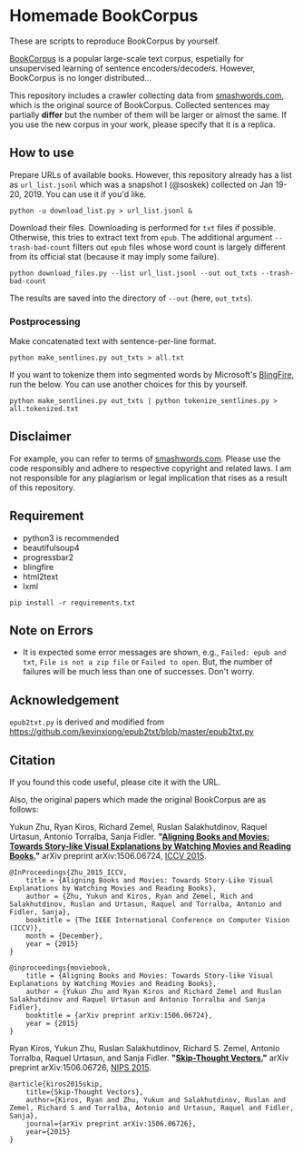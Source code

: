 # Homemade BookCorpus

These are scripts to reproduce BookCorpus by yourself.

[BookCorpus](http://yknzhu.wixsite.com/mbweb) is a popular large-scale text corpus, espetially for unsupervised learning of sentence encoders/decoders. However, BookCorpus is no longer distributed...

This repository includes a crawler collecting data from [smashwords.com](https://www.smashwords.com/books/category/1/downloads/0/free/medium/0), which is the original source of BookCorpus.
Collected sentences may partially **differ** but the number of them will be larger or almost the same. If you use the new corpus in your work, please specify that it is a replica.

## How to use

Prepare URLs of available books. However, this repository already has a list as `url_list.jsonl` which was a snapshot I (@soskek) collected on Jan 19-20, 2019. You can use it if you'd like.

```
python -u download_list.py > url_list.jsonl &
```

Download their files. Downloading is performed for `txt` files if possible. Otherwise, this tries to extract text from `epub`. The additional argument `--trash-bad-count` filters out `epub` files whose word count is largely different from its official stat (because it may imply some failure).

```
python download_files.py --list url_list.jsonl --out out_txts --trash-bad-count
```

The results are saved into the directory of `--out` (here, `out_txts`).


### Postprocessing

Make concatenated text with sentence-per-line format.

```
python make_sentlines.py out_txts > all.txt
```

If you want to tokenize them into segmented words by Microsoft's [BlingFire](https://github.com/Microsoft/BlingFire), run the below. You can use another choices for this by yourself.

```
python make_sentlines.py out_txts | python tokenize_sentlines.py > all.tokenized.txt
```

## Disclaimer

For example, you can refer to terms of [smashwords.com](https://www.smashwords.com/about/tos).
Please use the code responsibly and adhere to respective copyright and related laws. I am not responsible for any plagiarism or legal implication that rises as a result of this repository.

## Requirement

- python3 is recommended
- beautifulsoup4
- progressbar2
- blingfire
- html2text
- lxml

```
pip install -r requirements.txt
```


## Note on Errors

- It is expected some error messages are shown, e.g., `Failed: epub and txt`, `File is not a zip file` or `Failed to open`. But, the number of failures will be much less than one of successes. Don't worry.

## Acknowledgement

`epub2txt.py` is derived and modified from https://github.com/kevinxiong/epub2txt/blob/master/epub2txt.py


## Citation

If you found this code useful, please cite it with the URL.

Also, the original papers which made the original BookCorpus are as follows:

Yukun Zhu, Ryan Kiros, Richard Zemel, Ruslan Salakhutdinov, Raquel Urtasun, Antonio Torralba, Sanja Fidler. **"[Aligning Books and Movies: Towards Story-like Visual Explanations by Watching Movies and Reading Books.](https://arxiv.org/abs/1506.06724)"** arXiv preprint arXiv:1506.06724, [ICCV 2015](https://www.cv-foundation.org/openaccess/content_iccv_2015/papers/Zhu_Aligning_Books_and_ICCV_2015_paper.pdf).

```
@InProceedings{Zhu_2015_ICCV,
    title = {Aligning Books and Movies: Towards Story-Like Visual Explanations by Watching Movies and Reading Books},
    author = {Zhu, Yukun and Kiros, Ryan and Zemel, Rich and Salakhutdinov, Ruslan and Urtasun, Raquel and Torralba, Antonio and Fidler, Sanja},
    booktitle = {The IEEE International Conference on Computer Vision (ICCV)},
    month = {December},
    year = {2015}
}
```

```
@inproceedings{moviebook,
    title = {Aligning Books and Movies: Towards Story-like Visual Explanations by Watching Movies and Reading Books},
    author = {Yukun Zhu and Ryan Kiros and Richard Zemel and Ruslan Salakhutdinov and Raquel Urtasun and Antonio Torralba and Sanja Fidler},
    booktitle = {arXiv preprint arXiv:1506.06724},
    year = {2015}
}
```

Ryan Kiros, Yukun Zhu, Ruslan Salakhutdinov, Richard S. Zemel, Antonio Torralba, Raquel Urtasun, and Sanja Fidler. **"[Skip-Thought Vectors.](https://arxiv.org/abs/1506.06726)"** arXiv preprint arXiv:1506.06726, [NIPS 2015](https://papers.nips.cc/paper/5950-skip-thought-vectors.pdf).

```
@article{kiros2015skip,
    title={Skip-Thought Vectors},
    author={Kiros, Ryan and Zhu, Yukun and Salakhutdinov, Ruslan and Zemel, Richard S and Torralba, Antonio and Urtasun, Raquel and Fidler, Sanja},
    journal={arXiv preprint arXiv:1506.06726},
    year={2015}
}
```
